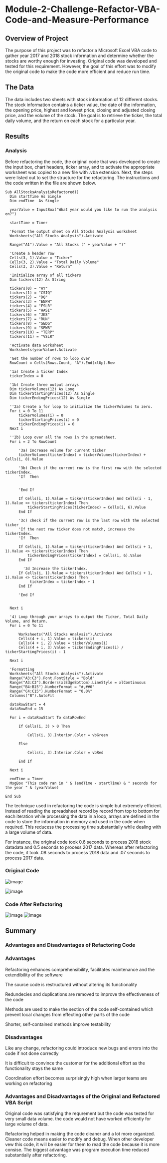 # Module-2-Challenge-Refactor-VBA-Code-and-Measure-Performance

## Overview of Project

The purpose of this project was to refactor a Microsoft Excel VBA code to gather year 2017 and 2018 stock information and determine whether the stocks are worthy enough for investing. Original code was developed and tested for this requirement. However, the goal of this effort was to modify the original code to make the code more efficient and reduce run time. 

## The Data

The data includes two sheets with stock information of 12 different stocks. The stock information contains a ticker value, the date of the information, the opening price, highest and lowest price, closing and adjusted closing price, and the volume of the stock. The goal is to retrieve the ticker, the total daily volume, and the return on each stock for a particular year.

## Results

### Analysis
Before refactoring the code, the original code that was developed to create the input box, chart headers, ticker array, and to activate the appropriate worksheet was copied to a new file with .vba extension. Next, the steps were listed out to set the structure for the refactoring. The instructions and the code written in the file are shown below.

    Sub AllStocksAnalysisRefactored()
      Dim startTime As Single
      Dim endTime  As Single

      yearValue = InputBox("What year would you like to run the analysis on?")

      startTime = Timer
    
      'Format the output sheet on All Stocks Analysis worksheet
      Worksheets("All Stocks Analysis").Activate
    
      Range("A1").Value = "All Stocks (" + yearValue + ")"
    
      'Create a header row
      Cells(3, 1).Value = "Ticker"
      Cells(3, 2).Value = "Total Daily Volume"
      Cells(3, 3).Value = "Return"

      'Initialize array of all tickers
      Dim tickers(12) As String
    
      tickers(0) = "AY"
      tickers(1) = "CSIQ"
      tickers(2) = "DQ"
      tickers(3) = "ENPH"
      tickers(4) = "FSLR"
      tickers(5) = "HASI"
      tickers(6) = "JKS"
      tickers(7) = "RUN"
      tickers(8) = "SEDG"
      tickers(9) = "SPWR"
      tickers(10) = "TERP"
      tickers(11) = "VSLR"
    
      'Activate data worksheet
      Worksheets(yearValue).Activate
    
      'Get the number of rows to loop over
      RowCount = Cells(Rows.Count, "A").End(xlUp).Row
    
      '1a) Create a ticker Index
      tickerIndex = 0
    
      '1b) Create three output arrays
      Dim tickerVolumes(12) As Long
      Dim tickerStartingPrices(12) As Single
      Dim tickerEndingPrices(12) As Single
    
      ''2a) Create a for loop to initialize the tickerVolumes to zero.
      For i = 0 To 11
          tickerVolumes(i) = 0
          tickerStartingPrices(i) = 0
          tickerEndingPrices(i) = 0
      Next i
        
      ''2b) Loop over all the rows in the spreadsheet.
      For i = 2 To RowCount
    
          '3a) Increase volume for current ticker
          tickerVolumes(tickerIndex) = tickerVolumes(tickerIndex) + Cells(i, 8).Value
        
          '3b) Check if the current row is the first row with the selected tickerIndex.
          'If  Then
        
        
          'End If
        
          If Cells(i, 1).Value = tickers(tickerIndex) And Cells(i - 1, 1).Value <> tickers(tickerIndex) Then
              tickerStartingPrices(tickerIndex) = Cells(i, 6).Value
          End If
            
          '3c) check if the current row is the last row with the selected ticker
          'If the next row ticker does not match, increase the tickerIndex.
          'If  Then
        
          If Cells(i, 1).Value = tickers(tickerIndex) And Cells(i + 1, 1).Value <> tickers(tickerIndex) Then
              tickerEndingPrices(tickerIndex) = Cells(i, 6).Value
          End If

            '3d Increase the tickerIndex.
          If Cells(i, 1).Value = tickers(tickerIndex) And Cells(i + 1, 1).Value <> tickers(tickerIndex) Then
               tickerIndex = tickerIndex + 1
          End If
            
          'End If
        
          
      Next i
    
      '4) Loop through your arrays to output the Ticker, Total Daily Volume, and Return.
      For i = 0 To 11
        
          Worksheets("All Stocks Analysis").Activate
          Cells(4 + i, 1).Value = tickers(i)
          Cells(4 + i, 2).Value = tickerVolumes(i)
          Cells(4 + i, 3).Value = tickerEndingPrices(i) / tickerStartingPrices(i) - 1
        
      Next i
    
      'Formatting
      Worksheets("All Stocks Analysis").Activate
      Range("A3:C3").Font.FontStyle = "Bold"
      Range("A3:C3").Borders(xlEdgeBottom).LineStyle = xlContinuous
      Range("B4:B15").NumberFormat = "#,##0"
      Range("C4:C15").NumberFormat = "0.0%"
      Columns("B").AutoFit

      dataRowStart = 4
      dataRowEnd = 15

      For i = dataRowStart To dataRowEnd
        
          If Cells(i, 3) > 0 Then
            
              Cells(i, 3).Interior.Color = vbGreen
            
          Else
        
              Cells(i, 3).Interior.Color = vbRed
            
          End If
        
      Next i
 
      endTime = Timer
      MsgBox "This code ran in " & (endTime - startTime) & " seconds for the year " & (yearValue)

    End Sub


The technique used in refactoring the code is simple but extremely efficient. Instead of reading the spreadsheet record by record from top to bottom for each iteration while processing the data in a loop, arrays are defined in the code to store the information in memory and used in the code when required. This reducess the processing time substantially while dealing with a large volume of data. 

For instance, the original code took 0.6 seconds to process 2018 stock datadata and 0.5 seconds to process 2017 data. Whereas after refactoring the code, it took .08 seconds to process 2018 data and .07 seconds to process 2017 data.

### Original Code
![image](https://user-images.githubusercontent.com/31812730/187798085-4242d5c7-bc85-4194-8666-c26ade4601d3.png)

![image](https://user-images.githubusercontent.com/31812730/187798673-99e29782-c5ea-4c1d-bb85-05947fb70c20.png)

### Code After Refactoring 
![image](https://user-images.githubusercontent.com/31812730/187797788-db5ec34e-5adc-479b-a0be-6759811ab53d.png)
![image](https://user-images.githubusercontent.com/31812730/187799043-4b1cdc3e-313e-4907-9a49-82056ed1df1a.png)

## Summary

### Advantages and Disadvantages of Refactoring Code

### Advantages
Refactoring enhances comprehensibility, facilitates maintenance and the extendibility of the software

The source code is restructured without altering its functionality

Redundecies and duplications are removed to improve the effectiveness of the code

Methods are used to make the section of the code self-contained which prevent local changes from effecting other parts of the code
	
Shorter, self-contained methods improve testability

### Disadvantages
Like any change, refactoring could introduce new bugs and errors into the code if not done correctly 

It is difficult to convince the customer for the additional effort as the functionality stays the same

Coordination effort becomes surprisingly high when larger teams are working on refactoring

### Advantages and Disadvantages of the Original and Refactored VBA Script

Original code was satisfying the requrement but the code was tested for very small data volume. the code would not have worked efficiently for large volume of data.

Refactoring helped in making the code cleaner and a lot more organized. Cleaner code means easier to modify and debug. When other developer vew this code, it will be easier for them to read the code because it is more consise. The biggest advantage was program execution time reduced substantially after refactoring.


